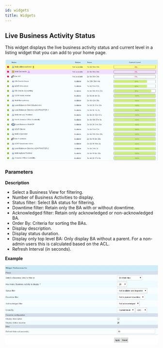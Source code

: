 ```yaml
---
id: widgets
title: Widgets
---
```


## Live Business Activity Status

This widget displays the live business activity status and current level in a
listing widget that you can add to your home page.

![image](../assets/service-mapping/widget_bam-ba-listing.png)

### Parameters

**Description**

-   Select a Business View for filtering.
-   Number of Business Activities to display.
-   Status filter: Select BA status for filtering.
-   Downtime filter: Retain only the BA with or without downtime.
-   Acknowledged filter: Retain only acknowledged or non-acknowledged BA.
-   Order By: Criteria for sorting the BAs.
-   Display description.
-   Display status duration.
-   Display only top level BA: Only display BA without a parent. For a
non-admin users this is calculated based on the ACL.
-   Refresh Interval (in seconds).

**Example**

![image](../assets/service-mapping/widget_bam-ba-listing_param.png)
